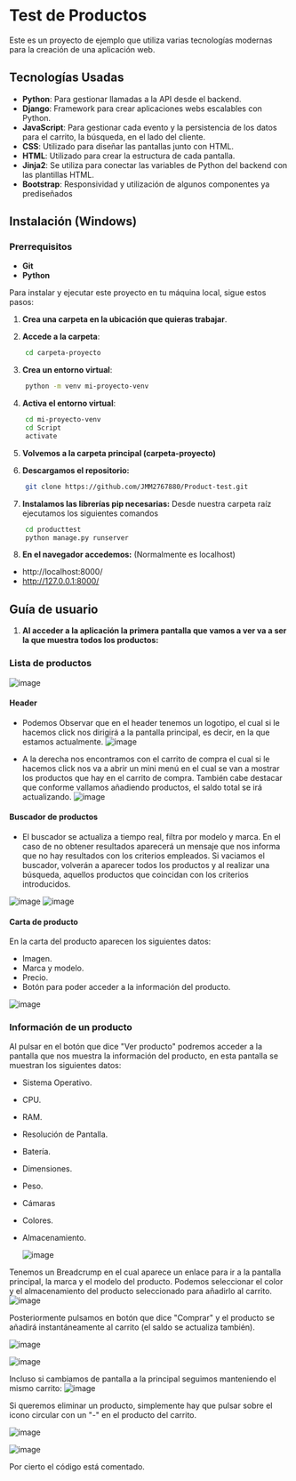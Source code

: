 # Test de Productos

Este es un proyecto de ejemplo que utiliza varias tecnologías modernas para la creación de una aplicación web.

## Tecnologías Usadas

- **Python**: Para gestionar llamadas a la API desde el backend.
- **Django**: Framework para crear aplicaciones webs escalables con Python.
- **JavaScript**: Para gestionar cada evento y la persistencia de los datos para el carrito, la búsqueda, en el lado del cliente.
- **CSS**: Utilizado para diseñar las pantallas junto con HTML.
- **HTML**: Utilizado para crear la estructura de cada pantalla.
- **Jinja2**: Se utiliza para conectar las variables de Python del backend con las plantillas HTML.
- **Bootstrap**: Responsividad y utilización de algunos componentes ya prediseñados

## Instalación (Windows)

### Prerrequisitos
- **Git**
- **Python**

Para instalar y ejecutar este proyecto en tu máquina local, sigue estos pasos:

1. **Crea una carpeta en la ubicación que quieras trabajar**.

2. **Accede a la carpeta**:
```bash
    cd carpeta-proyecto
```

3. **Crea un entorno virtual**:
```bash
    python -m venv mi-proyecto-venv
```

4. **Activa el entorno virtual**:
```bash
    cd mi-proyecto-venv
    cd Script
    activate
```

5. **Volvemos a la carpeta principal (carpeta-proyecto)**

6. **Descargamos el repositorio:**
```bash
    git clone https://github.com/JMM2767880/Product-test.git
```

7. **Instalamos las librerías pip necesarias:**
   Desde nuestra carpeta raíz ejecutamos los siguientes comandos
```bash
    cd producttest
    python manage.py runserver
```

8. **En el navegador accedemos:** (Normalmente es localhost)
- http://localhost:8000/
- http://127.0.0.1:8000/

## Guía de usuario

1. **Al acceder a la aplicación la primera pantalla que vamos a ver va a ser la que muestra todos los productos:**

### Lista de productos

![image](https://github.com/user-attachments/assets/4b179a64-a029-4235-9b38-3ff93b5a16f8)

#### Header
- Podemos Observar que en el header tenemos un logotipo, el cual si le hacemos click nos dirigirá a la pantalla principal, es decir, en la que estamos actualmente.
![image](https://github.com/user-attachments/assets/bd3cd541-12bf-48d2-b3cd-261150fb3d9e)

- A la derecha nos encontramos con el carrito de compra el cual si le hacemos click nos va a abrir un mini menú en el cual se van a mostrar los productos que hay en el carrito de compra. También cabe destacar que conforme vallamos añadiendo productos, el saldo total se irá actualizando.
  ![image](https://github.com/user-attachments/assets/e97329fd-817c-4849-bed8-33283a9f130f)

#### Buscador de productos
- El buscador se actualiza a tiempo real, filtra por modelo y marca. En el caso de no obtener resultados aparecerá un mensaje que nos informa que no hay resultados con los criterios empleados. Si vaciamos el buscador, volverán a aparecer todos los productos y al realizar una búsqueda, aquellos productos que coincidan con los criterios introducidos.

![image](https://github.com/user-attachments/assets/6e32abae-d7ec-45c9-bb20-30df16fb3b60)
![image](https://github.com/user-attachments/assets/778b0152-0856-4d08-8738-7c20b6de32ee)

#### Carta de producto
En la carta del producto aparecen los siguientes datos:
- Imagen.
- Marca y modelo.
- Precio.
- Botón para poder acceder a la información del producto.

![image](https://github.com/user-attachments/assets/fb12c2a4-8076-47cb-8e79-98cb53febb88)

### Información de un producto
Al pulsar en el botón que dice "Ver producto" podremos acceder a la pantalla que nos muestra la información del producto, en esta pantalla se muestran los siguientes datos:
- Sistema Operativo.
- CPU.
- RAM.
- Resolución de Pantalla.
- Batería.
- Dimensiones.
- Peso.
- Cámaras
- Colores.
- Almacenamiento.

  ![image](https://github.com/user-attachments/assets/9356ae14-f0dd-426c-8d4c-077bdfdf76cb)

Tenemos un Breadcrump en el cual aparece un enlace para ir a la pantalla principal, la marca y el modelo del producto.
Podemos seleccionar el color y el almacenamiento del producto seleccionado para añadirlo al carrito.
![image](https://github.com/user-attachments/assets/df8b413f-7ad2-4f4a-a464-7785eadf4cf8)

Posteriormente pulsamos en botón que dice "Comprar" y el producto se añadirá instantáneamente al carrito (el saldo se actualiza también).

![image](https://github.com/user-attachments/assets/c777c363-08f8-49f7-bb39-d716da9692db)

![image](https://github.com/user-attachments/assets/edf8d23e-03ac-46f0-8cdd-4a16ff1b4a43)

Incluso si cambiamos de pantalla a la principal seguimos manteniendo el mismo carrito:
![image](https://github.com/user-attachments/assets/477782cb-b018-4c47-b688-f627f1487681)

Si queremos eliminar un producto, simplemente hay que pulsar sobre el icono circular con un "-" en el producto del carrito.

![image](https://github.com/user-attachments/assets/f02843df-0543-49b9-a37b-0cc81f5e67e1)

![image](https://github.com/user-attachments/assets/151be0b2-6510-4969-8d85-9424447a2e1c)

Por cierto el código está comentado.












  







